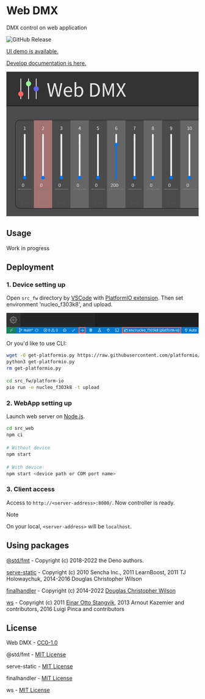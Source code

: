 # Web DMX

DMX control on web application

![GitHub Release](https://img.shields.io/github/v/release/aKuad/web-dmx)

[UI demo is available.](https://akuad.github.io/web-dmx/ui-demo/)

[Develop documentation is here.](https://akuad.github.io/web-dmx/)

![Head image](./assets/head-image.gif)

## Usage

Work in progress

## Deployment

### 1. Device setting up

Open `src_fw` directory by [VSCode](https://code.visualstudio.com/) with [PlatformIO extension](https://marketplace.visualstudio.com/items?itemName=platformio.platformio-ide). Then set environment 'nucleo_f303k8', and upload.

![VSCode PlatformIO upload](./assets/vscode-upload.webp)

Or you'd like to use CLI:

```sh
wget -O get-platformio.py https://raw.githubusercontent.com/platformio/platformio-core-installer/master/get-platformio.py
python3 get-platformio.py
rm get-platformio.py

cd src_fw/platform-io
pio run -e nucleo_f303k8 -t upload
```

### 2. WebApp setting up

Launch web server on [Node.js](https://nodejs.org/).

```sh
cd src_web
npm ci

# Without device
npm start

# With device
npm start <device path or COM port name>
```

### 3. Client access

Access to `http://<server-address>:8000/`. Now controller is ready.

> [!NOTE]
>
> On your local, `<server-address>` will be `localhost`.

## Using packages

[@std/fmt](https://jsr.io/@std/fmt) - Copyright (c) 2018-2022 the Deno authors.

[serve-static](https://www.npmjs.com/package/serve-static) - Copyright (c) 2010 Sencha Inc., 2011 LearnBoost, 2011 TJ Holowaychuk, 2014-2016 Douglas Christopher Wilson

[finalhandler](https://www.npmjs.com/package/finalhandler) - Copyright (c) 2014-2022 [Douglas Christopher Wilson](doug@somethingdoug.com)

[ws](https://www.npmjs.com/package/ws) - Copyright (c) 2011 [Einar Otto Stangvik](mailto:einaros@gmail.com), 2013 Arnout Kazemier and contributors, 2016 Luigi Pinca and contributors

## License

Web DMX - [CC0-1.0](./LICENSE)

@std/fmt - [MIT License](https://github.com/denoland/std/blob/main/LICENSE)

serve-static - [MIT License](https://github.com/expressjs/serve-static/blob/HEAD/LICENSE)

finalhandler - [MIT License](https://github.com/pillarjs/finalhandler/blob/master/LICENSE)

ws - [MIT License](https://github.com/websockets/ws/blob/master/LICENSE)
